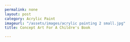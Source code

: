 ```yaml
---
permalink: none
layout: post
category: Acrylic Paint
imageurl: "/assets/images/acrylic painting 2 small.jpg"
title: Concept Art For A Childre's Book

---
```

